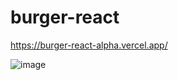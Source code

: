 # burger-react

https://burger-react-alpha.vercel.app/

![image](https://github.com/kamawui/burger-react/assets/92736102/5a06b78f-9738-49e7-b9db-3d99786d2554)
